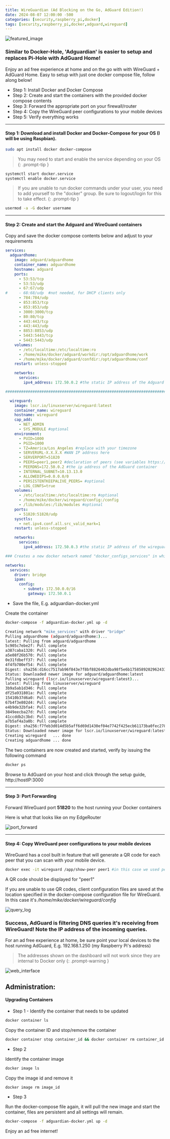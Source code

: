 ```yaml
---
title: WireGuardian (Ad Blocking on the Go, AdGuard Edition!)
date: 2024-08-07 12:00:00 -500
categories: [security,raspberry_pi,docker]
tags: [security,raspberry_pi,docker,adguard,wireguard]
---
```


![featured_image](/assets/adguardian/adguardian.jpg)

### Similar to Docker-Hole, 'Adguardian' is easier to setup and replaces Pi-Hole with AdGuard Home!

Enjoy an ad free experience at home and on the go with with WireGuard + AdGuard Home. Easy to setup with just one docker compose file, follow along below!

* Step 1: Install Docker and Docker Compose
* Step 2: Create and start the containers with the provided docker compose contents
* Step 3: Forward the appropriate port on your firewall/router
* Step 4: Copy the WireGuard peer configurations to your mobile devices
* Step 5: Verify everything works

---

#### Step 1: Download and install Docker and Docker-Compose for your OS (I will be using Raspbian).

```bash
sudo apt install docker docker-compose
```

> You may need to start and enable the service depending on your OS
{: .prompt-tip }

```bash
systemctl start docker.service
systemctl enable docker.service
```

> If you are unable to run docker commands under your user, you need to add yourself to the "docker" group. Be sure to logout/login for this to take effect.
{: .prompt-tip }

```bash
usermod -a -G docker username
```

---

#### Step 2: Create and start the Adguard and WireGuard containers

Copy and save the docker compose contents below and adjust to your requirements

```yaml
services:
  adguardhome:
    image: adguard/adguardhome
    container_name: adguardhome
    hostname: adguard
    ports:
      - 53:53/tcp
      - 53:53/udp
      - 67:67/udp
#     - 68:68/udp  #not needed, for DHCP clients only
      - 784:784/udp
      - 853:853/tcp
      - 853:853/udp
      - 3000:3000/tcp
      - 80:80/tcp
      - 443:443/tcp
      - 443:443/udp
      - 8853:8853/udp
      - 5443:5443/tcp
      - 5443:5443/udp
    volumes:
      - /etc/localtime:/etc/localtime:ro
      - /home/mike/docker/adguard/workdir:/opt/adguardhome/work
      - /home/mike/docker/adguard/confdir:/opt/adguardhome/conf
    restart: unless-stopped

    networks:
      services:
        ipv4_address: 172.50.0.2 #the static IP address of the Adguard container

####################################################################################

  wireguard:
    image: lscr.io/linuxserver/wireguard:latest
    container_name: wireguard
    hostname: wireguard
    cap_add:
      - NET_ADMIN
      - SYS_MODULE #optional
    environment:
      - PUID=1000
      - PGID=1000
      - TZ=America/Los_Angeles #replace with your timezone
      - SERVERURL-X.X.X.X #WAN IP address here
      - SERVERPORT=51820
      - PEERS=peer1,peer2 #declaration of peers (see variables https://github.com/linuxserver/docker-wireguard?tab=readme-ov-file)
      - PEERDNS=172.50.0.2 #the ip address of the AdGuard container
      - INTERNAL_SUBNET=10.13.13.0
      - ALLOWEDIPS=0.0.0.0/0
      - PERSISTENTKEEPALIVE_PEERS= #optional
      - LOG_CONFS=true
    volumes:
      - /etc/localtime:/etc/localtime:ro #optional
      - /home/mike/docker/wireguard/config:/config
      - /lib/modules:/lib/modules #optional
    ports:
      - 51820:51820/udp
    sysctls:
      - net.ipv4.conf.all.src_valid_mark=1
    restart: unless-stopped

    networks:
      services:
        ipv4_address: 172.50.0.3 #the static IP address of the wireguard container

### Creates a new docker network named "docker_configs_services" in which the two above containers will reside

networks:
  services:
    driver: bridge
    ipam:
      config:
        - subnet: 172.50.0.0/16
          gateway: 172.50.0.1
```

* Save the file, E.g. adguardian-docker.yml

Create the container

```bash
docker-compose -f adguardian-docker.yml up -d
```

```bash
Creating network "mike_services" with driver "bridge"
Pulling adguardhome (adguard/adguardhome:)...
latest: Pulling from adguard/adguardhome
5c905c7ebe2f: Pull complete
a387caba1320: Pull complete
a5e08f26b570: Pull complete
0e31fdbeff37: Pull complete
4f4fb700ef54: Pull complete
Digest: sha256:d16cc7517ab96f843e7f8bf8826402dba98f5e6b175858920296243332391589
Status: Downloaded newer image for adguard/adguardhome:latest
Pulling wireguard (lscr.io/linuxserver/wireguard:latest)...
latest: Pulling from linuxserver/wireguard
3b9a5ab1d346: Pull complete
df25a931801a: Pull complete
15410b37d6a0: Pull complete
67b4f3e802d4: Pull complete
e4b9de32bfa4: Pull complete
3849eecba27d: Pull complete
41ccddb2c3bd: Pull complete
a7b5af4a3a0b: Pull complete
Digest: sha256:f7feb3d014d5b5aff6d69d1430ef04e7742f425ecb61173ba0fec27890e890ef
Status: Downloaded newer image for lscr.io/linuxserver/wireguard:latest
Creating wireguard   ... done
Creating adguardhome ... done
```

The two containers are now created and started, verify by issuing the following command

```bash
docker ps
```
Browse to AdGuard on your host and click through the setup guide, http://hostIP:3000

---

#### Step 3: Port Forwarding

Forward WireGuard port **51820** to the host running your Docker containers

Here is what that looks like on my EdgeRouter

![port_forward](/assets/dockerhole/port_forward.png)

---

#### Step 4: Copy WireGuard peer configurations to your mobile devices

WireGuard has a cool built in feature that will generate a QR code for each peer that you can scan with your mobile device.

```bash
docker exec -it wireguard /app/show-peer peer1 #in this case we used peer1 and peer2 when we created the container
```

A QR code should be displayed for "peer1"

If you are unable to use QR codes, client configuration files are saved at the location specified in the docker-compose configuration file for WireGuard. In this case it's */home/mike/docker/wireguard/config*

![query_log](/assets/adguardian/query_log.png)

### Success, AdGuard is filtering DNS queries it's receiving from WireGuard! Note the IP address of the incoming queries.

For an ad free experience at home, be sure point your local devices to the host running AdGuard, E.g. 192.168.1.250 (my Raspberry Pi's address)

> The addresses shown on the dashboard will not work since they are internal to Docker only
{: .prompt-warning }

![web_interface](/assets/adguardian/admin_web_interface.png)

## Administration:

#### Upgrading Containers

* Step 1 - Identify the container that needs to be updated

```bash
docker container ls
```

Copy the container ID and stop/remove the container

```bash
docker container stop container_id && docker container rm container_id
```

* Step 2

Identify the container image

```bash
docker image ls
```

Copy the image id and remove it

```bash
docker image rm image_id
```

* Step 3

Run the docker-compose file again, it will pull the new image and start the container, files are persistent and all settings will remain.

```bash
docker-compose -f adguardian-docker.yml up -d
```

Enjoy an ad free internet!